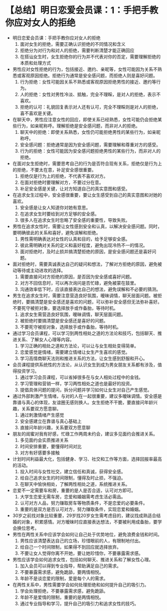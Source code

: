 # 【总结】明日恋爱会员课：1：手把手教你应对女人的拒绝

-   明日恋爱会员课：手把手教你应对女人的拒绝
    1.  面对女生的拒绝，需要正确认识拒绝的不同情况和含义
    2.  拒绝分为对行为和对人的拒绝，需要判断清楚才能正确回应
    3.  在搭讪女生时，女生拒绝你的行为并不代表对你的否定，需要理解拒绝的本质和处理方式
-   男性应对女性拒绝的行为，包括接近、邀约、亲昵等，女性可能因为关系不熟悉或客观原因拒绝。拒绝行为通常是安全感问题，而拒绝人则是喜好问题。
    1.  行为拒绝：女性可能因关系不熟悉或客观原因拒绝男性的接近、邀约等行为。
    2.  人的拒绝：女性对男性冷淡、抵触，完全不理睬，是对人的拒绝，表示不喜欢。
    3.  拒绝的认可：礼貌回复表示对人还有认可，完全不理睬则是对人的拒绝，喜不喜欢是关键。
-   在聊天中，男性应注意女性的回应，即使关系已经熟悉，女性可能仍会拒绝某些行为，如亲昵称呼。理解拒绝是安全感问题，而非对人的拒绝。
    1.  聊天中的拒绝：即使关系熟悉，女性仍可能拒绝男性的某些行为，如亲昵称呼。
    2.  安全感问题：拒绝通常是因为安全感问题，需要理解和尊重对方的感受。
    3.  行为的拒绝：女性可能因为安全感问题拒绝男性的某些行为，而非对人的拒绝。
-   在面对女生拒绝时，需要思考自己的行为是否符合现有关系，拒绝仅是行为上的拒绝，不要太在意，补足安全感很重要。
    1.  拒绝仅是行为上的拒绝，不代表不喜欢对方。
    2.  在面对拒绝时要理解对方，不要过分在意。
    3.  补足安全感是关键，让对方知道自己的真实意图和感受。
-   在追求女生过程中，安全感很重要，要让女生感受到自己的真实意图和对她的喜欢。
    1.  安全感是让女人知道你对她有意思。
    2.  在追求女生时要给到对方足够的安全感。
    3.  很多人在追求女生时忽略了安全感的重要性，导致失败。
-   男性在追求女性时，需要让女性感到安全和认真，以解决安全感问题。同时，要明确彼此的关系和喜好，避免误解和拒绝。
    1.  男性需明确表达对女性的认真和目的，给予足够安全感。
    2.  彼此需明确对关系的定义和喜好程度，避免出现冷热不一的情况。
    3.  面对拒绝时，及时止损并搞清楚拒绝的原因，是安全感问题还是喜好问题。
-   面对拒绝时，需要真诚表达自己的疑问和想法，了解对方拒绝的原因，避免被动等待或主动进攻的选择。
    1.  需要直接问对方拒绝的原因，是否因为安全感或喜好问题。
    2.  对方不回信息时，可以再次询问是否忙碌，避免被蒙在鼓里。
    3.  沟通效率低下时，应该直接表达自己的想法，避免误解和不必要的猜测。
-   男生在追求女生时，需要注意营造良好氛围，暧昧调情，聊天层面问题。被拒绝时，要搞清楚是安全感还是喜欢的问题，可以弥补安全感但无法弥补喜好。不要死守被拒对象，要选择放手或作备胎，等待时机。
    1.  追求女生需营造良好氛围，暧昧调情，聊天层面问题。
    2.  被拒绝时要搞清楚是安全感还是喜好的问题。
    3.  不要死守被拒对象，选择放手或作备胎，等待时机。
-   通过学习会员课程，可以学习到两性相处之道的方法论和技巧，包括聊天、推进关系、了解女人心理等内容。
    1.  学习正确的相处之道和方法论，可以让与女生相处变得简单。
    2.  恋爱感觉是情绪，需要建立情绪让女生产生喜欢的感觉。
    3.  学习高情商聊天法则和推进关系的方法，让女生感到舒服和开心。
-   会员课程提供系统性的方法论，从认识女生到成为男女朋友关系都有涉及，值得投资学习。
    1.  通过学习会员课程，可以省掉很多在与女人相处过程中的金钱。
    2.  学习管理和营销一样，学习两性相处之道也是最好的投资。
    3.  提倡具体问题的提问，拆分问题并学习如何让女生对自己产生感觉。
-   通过外部刺激产生情绪，与对的人在一起很重要，建议多暧昧调情。安全感是靠谱与真心的体现，友谊圈无感则换人。女生拒绝不干脆，要直接问年龄兴趣，关系要双方愿意聊。
    1.  通过刺激情绪产生感觉
    2.  安全感建立在靠谱与真心基础上
    3.  直接问年龄兴趣，关系要双方愿意聊
-   朋友的闺蜜对我有好感，忙碌工作两周未约会，建议多见面约会推进关系。
    1.  多见面约会实质推进关系
    2.  时间安排重要，要懂得时间对比
    3.  对方有好感要多接触
-   计划时间利益最大化，包括健身、学习、社交和工作等方面，选择回报率最高的活动。
    1.  投入时间与女性社交，建立信任和真诚，获得安全感。
    2.  给自己追求女生的时间限制，懂得及时止损，不强迫。
    3.  在聊天中愉快相处，了解两性相处之道，系统推进关系。
-   恋爱不一定需要车和房，重要的是人是否合适，认可对方即可。
    1.  大学生恋爱无需车房，恋爱和婚姻需考虑生活必需品。
    2.  认可对方人品，努力赚取房车等物质条件，不是恋爱的必要条件。
    3.  重要的是双方是否认可对方，努力赚取条件，实现恋爱和婚姻。
-   30岁之前找对象比较重要，29岁找20岁女生需考虑目的，建议找成熟适合结婚的对象，积累感情。对方暧昧时应直接表达想法，不要被利用成备胎，要学会换位思考。
-   男性在两性关系中应该学会如何让自己处于优势地位，避免浪费金钱和时间。
    1.  男性应该清楚表达自己的立场，珍惜眼前的人，有限制地付出。
    2.  给自己一个时间限制，如果得不到回应就选择放弃。
    3.  不要让女人觉得你离不开她，要让她珍惜你，不要暴露需求感。
-   男性应该学会如何追求女性，包括如何聊天、推进关系和了解女性心理。
    1.  加入会员可以得到专业指导，帮助满足自己的需求。
    2.  不要暴露需求感，避免跪舔，要两情相悦。
    3.  年龄不是谈恋爱的限制，爱是每个人的需求。
-   在两性关系中，男性需要学会如何处理拒绝和如何提升自己的吸引力。
    1.  学会处理拒绝，不要暴露需求感，避免跪舔。
    2.  年龄不是爱情的限制，重要的是两情相悦。
    3.  通过专业指导和学习，提升自己的吸引力和追求女性的技巧。